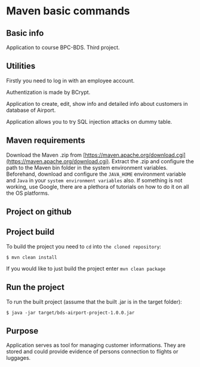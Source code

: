 # Maven basic commands

## Basic info
Application to course BPC-BDS. Third project.

## Utilities
Firstly you need to log in with an employee account.

Authentization is made by BCrypt.

Application to create, edit, show info and detailed info about customers in database of Airport.

Application allows you to try SQL injection attacks on dummy table.

## Maven requirements
Download the Maven .zip from [https://maven.apache.org/download.cgi](https://maven.apache.org/download.cgi). Extract the .zip and configure the path to the Maven bin folder in the system environment variables. Beforehand, download and configure the `JAVA_HOME` environment variable and `Java` in your `system environment variables` also. If something is not working, use Google, there are a plethora of tutorials on how to do it on all the OS platforms.

## Project on github

## Project build
To build the project you need to `cd` into `the cloned repository`:
```shell
$ mvn clean install
```
If you would like to just build the project enter `mvn clean package`

## Run the project
To run the built project (assume that the built .jar is in the target folder):
```shell
$ java -jar target/bds-airport-project-1.0.0.jar
```
## Purpose
Application serves as tool for managing customer informations. They are stored and could provide evidence of persons connection to flights or luggages.

